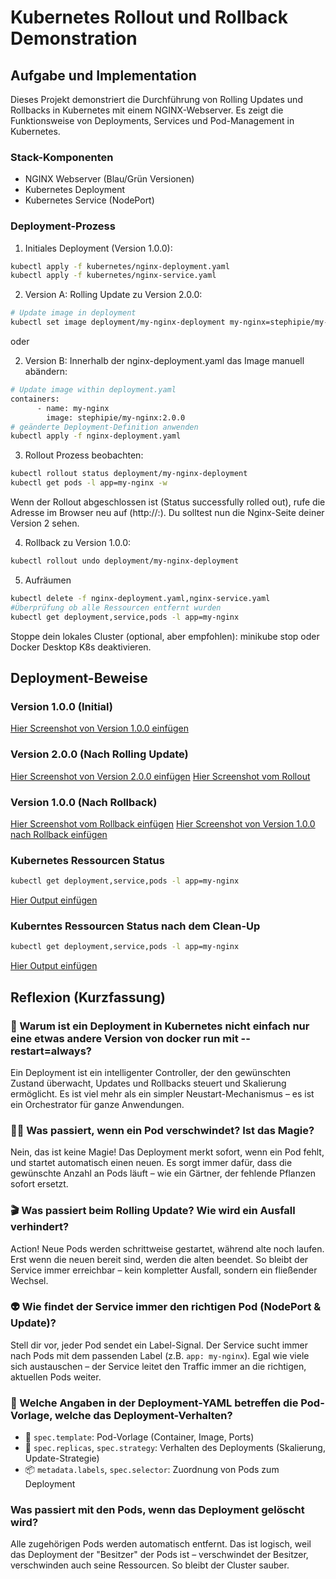 # Kubernetes Rollout und Rollback Demonstration

## Aufgabe und Implementation

Dieses Projekt demonstriert die Durchführung von Rolling Updates und Rollbacks in Kubernetes mit einem NGINX-Webserver. Es zeigt die Funktionsweise von Deployments, Services und Pod-Management in Kubernetes.

### Stack-Komponenten
- NGINX Webserver (Blau/Grün Versionen)
- Kubernetes Deployment
- Kubernetes Service (NodePort)

### Deployment-Prozess

1. Initiales Deployment (Version 1.0.0):
```bash
kubectl apply -f kubernetes/nginx-deployment.yaml
kubectl apply -f kubernetes/nginx-service.yaml
```

2. Version A: Rolling Update zu Version 2.0.0:
```bash
# Update image in deployment
kubectl set image deployment/my-nginx-deployment my-nginx=stephipie/my-nginx:2.0.0
```
oder

2. Version B: Innerhalb der nginx-deployment.yaml das Image manuell abändern:
```bash
# Update image within deployment.yaml
containers:
      - name: my-nginx
        image: stephipie/my-nginx:2.0.0
# geänderte Deployment-Definition anwenden
kubectl apply -f nginx-deployment.yaml
```     
3. Rollout Prozess beobachten:
```bash
kubectl rollout status deployment/my-nginx-deployment
kubectl get pods -l app=my-nginx -w
```
Wenn der Rollout abgeschlossen ist (Status successfully rolled out), rufe die Adresse im
Browser neu auf (http://<Node-IP>:<NodePort>). Du solltest nun die Nginx-Seite deiner
Version 2 sehen.

4. Rollback zu Version 1.0.0:
```bash
kubectl rollout undo deployment/my-nginx-deployment
```

5. Aufräumen
```bash
kubectl delete -f nginx-deployment.yaml,nginx-service.yaml
#Überprüfung ob alle Ressourcen entfernt wurden
kubectl get deployment,service,pods -l app=my-nginx
```
Stoppe dein lokales Cluster (optional, aber empfohlen): minikube stop oder Docker Desktop
K8s deaktivieren.

## Deployment-Beweise

### Version 1.0.0 (Initial)
[Hier Screenshot von Version 1.0.0 einfügen](/screenshots/Version1.0.0.png)

### Version 2.0.0 (Nach Rolling Update)
[Hier Screenshot von Version 2.0.0 einfügen](/screenshots/Version2.0.0.png)
[Hier Screenshot vom Rollout](/screenshots/rolledOut.png)

### Version 1.0.0 (Nach Rollback)
[Hier Screenshot vom Rollback einfügen](/screenshots/rolledBack.png)
[Hier Screenshot von Version 1.0.0 nach Rollback einfügen](/screenshots/Version1.0.0nachRollback.png)

### Kubernetes Ressourcen Status
```bash
kubectl get deployment,service,pods -l app=my-nginx
```
[Hier Output einfügen](/screenshots/RessourcenStatus.png)

### Kuberntes Ressourcen Status nach dem Clean-Up
```bash
kubectl get deployment,service,pods -l app=my-nginx
```
[Hier Output einfügen](/screenshots/StatusCleanup.png)


## Reflexion (Kurzfassung)

### 🔬 Warum ist ein Deployment in Kubernetes nicht einfach nur eine etwas andere Version von docker run mit --restart=always?
Ein Deployment ist ein intelligenter Controller, der den gewünschten Zustand überwacht, Updates und Rollbacks steuert und Skalierung ermöglicht. Es ist viel mehr als ein simpler Neustart-Mechanismus – es ist ein Orchestrator für ganze Anwendungen.

### 👨‍🔧 Was passiert, wenn ein Pod verschwindet? Ist das Magie?
Nein, das ist keine Magie! Das Deployment merkt sofort, wenn ein Pod fehlt, und startet automatisch einen neuen. Es sorgt immer dafür, dass die gewünschte Anzahl an Pods läuft – wie ein Gärtner, der fehlende Pflanzen sofort ersetzt.

### 🎬 Was passiert beim Rolling Update? Wie wird ein Ausfall verhindert?
Action! Neue Pods werden schrittweise gestartet, während alte noch laufen. Erst wenn die neuen bereit sind, werden die alten beendet. So bleibt der Service immer erreichbar – kein kompletter Ausfall, sondern ein fließender Wechsel.

### 👽 Wie findet der Service immer den richtigen Pod (NodePort & Update)?
Stell dir vor, jeder Pod sendet ein Label-Signal. Der Service sucht immer nach Pods mit dem passenden Label (z.B. `app: my-nginx`). Egal wie viele sich austauschen – der Service leitet den Traffic immer an die richtigen, aktuellen Pods weiter.

### 📄 Welche Angaben in der Deployment-YAML betreffen die Pod-Vorlage, welche das Deployment-Verhalten?
- 🎯 `spec.template`: Pod-Vorlage (Container, Image, Ports)
- 🔄 `spec.replicas`, `spec.strategy`: Verhalten des Deployments (Skalierung, Update-Strategie)
- 📦 `metadata.labels`, `spec.selector`: Zuordnung von Pods zum Deployment

### Was passiert mit den Pods, wenn das Deployment gelöscht wird?
Alle zugehörigen Pods werden automatisch entfernt. Das ist logisch, weil das Deployment der "Besitzer" der Pods ist – verschwindet der Besitzer, verschwinden auch seine Ressourcen. So bleibt der Cluster sauber.
